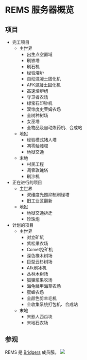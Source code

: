 # REMS 服务器概览

## 项目
- 完工项目
    - 主世界
        - 出生点空置域
        - 刷铁塔
        - 刷石机
        - 经验熔炉
        - 自动混凝土固化机
        - AFK混凝土固化机
        - 高速熔炉组
        - 守卫者农场
        - 绿宝石印钞机
        - 双维度史莱姆农场
        - 全树种树场
        - 女巫塔
        - 全物品及自动炼药机、合成站
    - 地狱
        - 经验模式猪人塔
        - 凋零骷髅塔
        - 地狱交通
    - 末地
        - 村民工程
        - 凋零玫瑰塔
        - 刷沙机
- 正在进行的项目
    - 主世界
        - 双维度光照抑制刷怪塔
        - 旧工业区翻新
    - 地狱
        - 地狱交通拆迁
        - 珍珠炮
- 计划的项目
    - 主世界
        - 对立矿坑
        - 紫松果农场
        - Comet挖矿机
        - 深色橡木树场
        - 巨型云杉树场
        - Afk刷冰机
        - 丛林木树场
        - 狐狸浆果农场
        - 海龟鳞甲海草农场
        - 蜜蜂农场
        - 全颜色剪羊毛机
        - 全收集系统打包机、合成站
    - 末地
        - 末影人西瓜块
        - 末地石农场

## 参观

REMS 是 [Bridgers](https://space.bilibili.com/456836621) 成员服。
![](/assets/info.png)